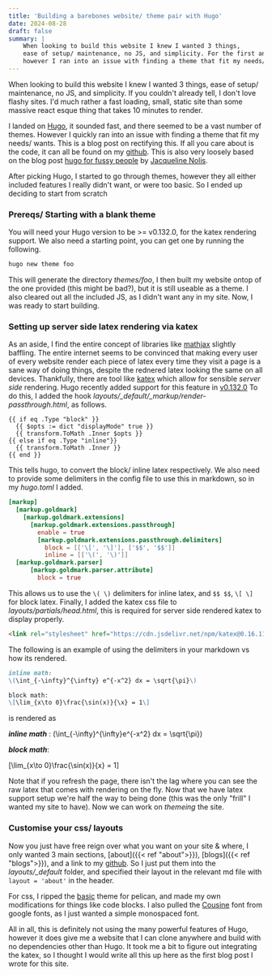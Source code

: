 ```yaml
---
title: 'Building a barebones website/ theme pair with Hugo'
date: 2024-08-28
draft: false
summary: |
    When looking to build this website I knew I wanted 3 things, 
    ease of setup/ maintenance, no JS, and simplicity. For the first and last point I landed on [Hugo](https://gohugo.io/),
    however I ran into an issue with finding a theme that fit my needs/ wants. This is a blog post on rectifying this.
---
```

When looking to build this website I knew I wanted 3 things, ease of setup/ maintenance, no JS, and simplicity. 
If you couldn't already tell, I don't love flashy sites. 
I'd much rather a fast loading, small, static site than some massive react esque thing that takes 10 minutes to render.

I landed on [Hugo](https://gohugo.io/), it sounded fast, and there seemed to be a vast number of themes.
However I quickly ran into an issue with finding a theme that fit my needs/ wants. This is a blog post on rectifying this. 
If all you care about is the code, it can all be found on my [github](https://github.com/tomdvies/tomdvies.com). 
This is also very loosely based on the blog post [hugo for fussy people](https://jnolis.com/blog/hugo_for_fussy_people/) by [Jacqueline Nolis](https://jnolis.com/).

After picking Hugo, I started to go through themes, however they all either included features I really didn't want, or were too basic. 
So I ended up deciding to start from scratch

### Prereqs/ Starting with a blank theme
You will need your Hugo version to be >= v0.132.0, for the katex rendering support. We also need a starting point, you can get one by running the following.
```bash
hugo new theme foo
```
This will generate the directory *themes/foo*, I then built my website ontop of the one provided (this might be bad?), but it is still useable as a theme.
I also cleared out all the included JS, as I didn't want any in my site. Now, I was ready to start building.

### Setting up server side latex rendering via katex
As an aside, I find the entire concept of libraries like [mathjax](https://www.mathjax.org/) slightly baffling.
The entire internet seems to be convinced that making every user of every website render each piece of latex every time they visit a page is a sane way of doing things, despite the rednered latex looking the same on all devices.
Thankfully, there are tool like [katex](https://katex.org/) which allow for sensible *server side* rendering. Hugo recently added support for this feature in [v0.132.0](https://github.com/gohugoio/hugo/releases/tag/v0.132.0)
To do this, I added the hook *layouts/_default/_markup/render-passthrough.html*, as follows. 
```go-html-template
{{ if eq .Type "block" }}
  {{ $opts := dict "displayMode" true }}
  {{ transform.ToMath .Inner $opts }}
{{ else if eq .Type "inline"}}
  {{ transform.ToMath .Inner }}
{{ end }}
```
This tells hugo, to convert the block/ inline latex respectively. We also need to provide some delimiters in the config file to use this in markdown, so in my *hugo.toml* I added.
```toml
[markup]
  [markup.goldmark]
    [markup.goldmark.extensions]
      [markup.goldmark.extensions.passthrough]
        enable = true
        [markup.goldmark.extensions.passthrough.delimiters]
          block = [['\[', '\]'], ['$$', '$$']]
          inline = [['\(', '\)']]
  [markup.goldmark.parser]
      [markup.goldmark.parser.attribute]
        block = true
```
This allows us to use the `\( \)` delimiters for inline latex, and `$$ $$`, `\[ \]` for block latex. 
Finally, I added the katex css file to *layouts/partials/head.html*, this is required for server side rendered katex to display properly.
```html
<link rel="stylesheet" href="https://cdn.jsdelivr.net/npm/katex@0.16.11/dist/katex.min.css" integrity="sha384-nB0miv6/jRmo5UMMR1wu3Gz6NLsoTkbqJghGIsx//Rlm+ZU03BU6SQNC66uf4l5+" crossorigin="anonymous">
```
The following is an example of using the delimiters in your markdown vs how its rendered.
```md
inline math: 
\(\int_{-\infty}^{\infty} e^{-x^2} dx = \sqrt{\pi}\)

block math:
\[\lim_{x\to 0}\frac{\sin(x)}{\x} = 1\]
```
is rendered as


***inline math*** : 
\(\int_{-\infty}^{\infty}e^{-x^2} dx = \sqrt{\pi}\)

***block math***:

\[\lim_{x\to 0}\frac{\sin(x)}{x} = 1\]


Note that if you refresh the page, there isn't the lag where you can see the raw latex that comes with rendering on the fly. Now that we have latex support setup we're half the way 
to being done (this was the only "frill" I wanted my site to have). Now we can work on *themeing* the site.

### Customise your css/ layouts
Now you just have free reign over what you want on your site & where, I only wanted 3 main sections, [about]({{< ref "about">}}), [blogs]({{< ref "blogs">}}), and a link to my [github]("https://github.com/tomdvies").
So I just put them into the *layouts/_default* folder, and specified their layout in the relevant md file with `layout = 'about'` in the header.

For css, I ripped the [basic](https://github.com/getpelican/pelican-themes/tree/master/basic) theme for pelican, and made my own modifications for things like code blocks.
I also pulled the [Cousine](https://github.com/getpelican/pelican-themes/tree/master/basic) font from google fonts, as I just wanted a simple monospaced font.

All in all, this is definitely not using the many powerful features of Hugo, however it does give me a website that I can clone anywhere and build with no dependencies other than Hugo. 
It took me a bit to figure out integrating the katex, so I thought I would write all this up here as the first blog post I wrote for this site.

